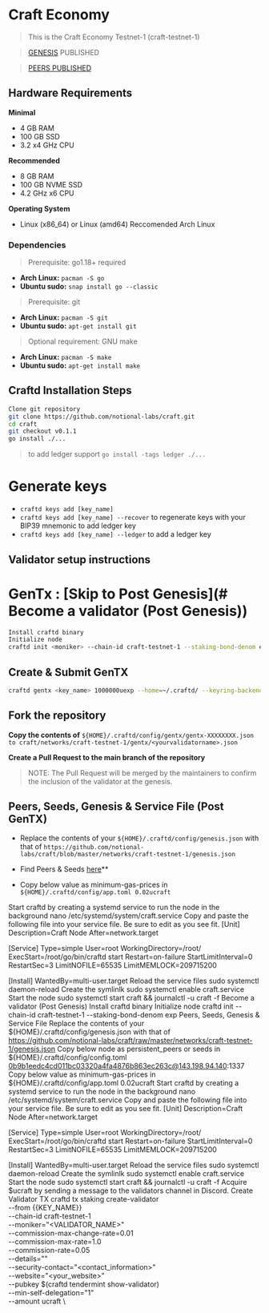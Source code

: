 # Craft Economy

>This is the Craft Economy Testnet-1 (craft-testnet-1)

>[GENESIS](https://raw.githubusercontent.com/notional-labs/craft/master/networks/craft-testnet-1/genesis.json) PUBLISHED

>[PEERS PUBLISHED](https://hackmd.io/YsZv1UXeRHOsJUH-Mkrfvw)

## Hardware Requirements
**Minimal**
* 4 GB RAM
* 100 GB SSD
* 3.2 x4 GHz CPU

**Recommended**
* 8 GB RAM
* 100 GB NVME SSD
* 4.2 GHz x6 CPU 

**Operating System**
* Linux (x86_64) or Linux (amd64) Reccomended Arch Linux

### Dependencies
>Prerequisite: go1.18+ required
* **Arch Linux:** `pacman -S go`
* **Ubuntu sudo:** `snap install go --classic`

>Prerequisite: git
* **Arch Linux:** `pacman -S git`
* **Ubuntu sudo:** `apt-get install git`

>Optional requirement: GNU make
* **Arch Linux:** `pacman -S make`
* **Ubuntu sudo:** `apt-get install make`

## Craftd Installation Steps

```bash
Clone git repository
git clone https://github.com/notional-labs/craft.git
cd craft
git checkout v0.1.1
go install ./...
```
> to add ledger support `go install -tags ledger ./...`

# Generate keys
* `craftd keys add [key_name]`
* `craftd keys add [key_name] --recover` to regenerate keys with your BIP39 mnemonic
to add ledger key
* `craftd keys add [key_name] --ledger` to add a ledger key 

## Validator setup instructions
# GenTx : [Skip to Post Genesis](# Become a validator (Post Genesis))

```bash
Install craftd binary
Initialize node
craftd init <moniker> --chain-id craft-testnet-1 --staking-bond-denom exp
```
## Create & Submit GenTX
```bash
craftd gentx <key_name> 1000000uexp --home=~/.craftd/ --keyring-backend=os --chain-id=craft-testnet-1 --moniker=<your_moniker> --commission-max-change-rate=0.01 --commission-max-rate=0.5 --commission-rate=0.05 --details="<details here>" --security-contact="<email>" --website="<website>"
```
## Fork the repository 

**Copy the contents of** `${HOME}/.craftd/config/gentx/gentx-XXXXXXXX.json to craft/networks/craft-testnet-1/gentx/<yourvalidatorname>.json`

**Create a Pull Request to the main branch of the repository** 

>NOTE: The Pull Request will be merged by the maintainers to confirm the inclusion of the validator at the genesis.

## Peers, Seeds, Genesis & Service File (Post GenTX)
* Replace the contents of your `${HOME}/.craftd/config/genesis.json` with that of `https://github.com/notional-labs/craft/blob/master/networks/craft-testnet-1/genesis.json`

* Find Peers & Seeds [here](https://hackmd.io/YsZv1UXeRHOsJUH-Mkrfvw)**

* Copy below value as minimum-gas-prices in `${HOME}/.craftd/config/app.toml
0.02ucraft`

Start craftd by creating a systemd service to run the node in the background
nano /etc/systemd/system/craft.service
Copy and paste the following file into your service file. Be sure to edit as you see fit.
[Unit]
Description=Craft Node
After=network.target

[Service]
Type=simple
User=root
WorkingDirectory=/root/
ExecStart=/root/go/bin/craftd start
Restart=on-failure
StartLimitInterval=0
RestartSec=3
LimitNOFILE=65535
LimitMEMLOCK=209715200

[Install]
WantedBy=multi-user.target
Reload the service files sudo systemctl daemon-reload Create the symlinlk sudo systemctl enable craft.service Start the node sudo systemctl start craft && journalctl -u craft -f
Become a validator (Post Genesis)
Install craftd binary
Initialize node
craftd init <moniker> --chain-id craft-testnet-1 --staking-bond-denom exp
Peers, Seeds, Genesis & Service File
Replace the contents of your ${HOME}/.craftd/config/genesis.json with that of https://github.com/notional-labs/craft/raw/master/networks/craft-testnet-1/genesis.json
Copy below node as persistent_peers or seeds in ${HOME}/.craftd/config/config.toml
0b9b1eedc4cd011bc03320a4fa4876b863ec263c@143.198.94.140:1337
Copy below value as minimum-gas-prices in ${HOME}/.craftd/config/app.toml
0.02ucraft
Start craftd by creating a systemd service to run the node in the background
nano /etc/systemd/system/craft.service
Copy and paste the following file into your service file. Be sure to edit as you see fit.
[Unit]
Description=Craft Node
After=network.target

[Service]
Type=simple
User=root
WorkingDirectory=/root/
ExecStart=/root/go/bin/craftd start
Restart=on-failure
StartLimitInterval=0
RestartSec=3
LimitNOFILE=65535
LimitMEMLOCK=209715200

[Install]
WantedBy=multi-user.target
Reload the service files
sudo systemctl daemon-reload Create the symlinlk sudo systemctl enable craft.service Start the node sudo systemctl start craft && journalctl -u craft -f
Acquire $ucraft by sending a message to the validators channel in Discord.
Create Validator TX
craftd tx staking create-validator \
--from {{KEY_NAME}} \
--chain-id craft-testnet-1 \
--moniker="<VALIDATOR_NAME>" \
--commission-max-change-rate=0.01 \
--commission-max-rate=1.0 \
--commission-rate=0.05 \
--details="<description>" \
--security-contact="<contact_information>" \
--website="<your_website>" \
--pubkey $(craftd tendermint show-validator) \
--min-self-delegation="1" \
--amount <token delegation>ucraft \
